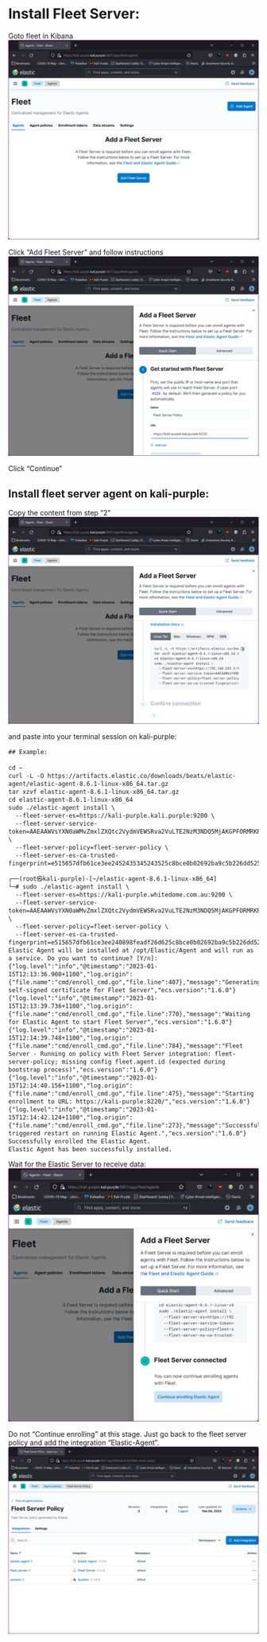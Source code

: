 Install Fleet Server:
=====================
Goto fleet in Kibana
![image](uploads/65d2c529c762cd6adda29efa0c5993d2/image.png)  


Click “Add Fleet Server” and follow instructions
![image](uploads/86d823c46694883d32af3f1952b9b340/image.png)  

Click “Continue” 

Install fleet server agent on kali-purple:
----------------------------------------------------

Copy the content from step “2”
![image](uploads/d8b9f79a223318cb1c0bd5239d59d83a/image.png)  

and paste into your terminal session on kali-purple:


~~~~~~~~~~~~~~~~~~~~~~~~~~~~~~~~~
## Example:

cd ~
curl -L -O https://artifacts.elastic.co/downloads/beats/elastic-agent/elastic-agent-8.6.1-linux-x86_64.tar.gz
tar xzvf elastic-agent-8.6.1-linux-x86_64.tar.gz
cd elastic-agent-8.6.1-linux-x86_64
sudo ./elastic-agent install \
  --fleet-server-es=https://kali-purple.kali.purple:9200 \
  --fleet-server-service-token=AAEAAWVsYXN0aWMvZmxlZXQtc2VydmVEWSRva2VuLTE2NzM3NDQ5MjAKGPFORMRKRIHpRY3EwWk9DRWY2M3pLZw \
  --fleet-server-policy=fleet-server-policy \
  --fleet-server-es-ca-trusted-fingerprint=e515657dfb61ce3ee2452435345243525c8bce0b02692ba9c5b226dd525ca6d
~~~~~~~~~~~~~~~~~~~~~~~~~~~~~~~~~



~~~~~~~~~~~~~~~~~~~~~~~~~~~~~~~~~
┌──(root㉿kali-purple)-[~/elastic-agent-8.6.1-linux-x86_64]
└─# sudo ./elastic-agent install \
  --fleet-server-es=https://kali-purple.whitedome.com.au:9200 \
  --fleet-server-service-token=AAEAAWVsYXN0aWMvZmxlZXQtc2VydmVEWSRva2VuLTE2NzM3NDQ5MjAKGPFORMRKRIHpRY3EwWk9DRWY2M3pLZw \
  --fleet-server-policy=fleet-server-policy \
  --fleet-server-es-ca-trusted-fingerprint=e515657dfb61ce3ee240898feadf26d625c8bce0b02692ba9c5b226dd525ca6d
Elastic Agent will be installed at /opt/Elastic/Agent and will run as a service. Do you want to continue? [Y/n]:
{"log.level":"info","@timestamp":"2023-01-15T12:13:36.900+1100","log.origin":{"file.name":"cmd/enroll_cmd.go","file.line":407},"message":"Generating self-signed certificate for Fleet Server","ecs.version":"1.6.0"}
{"log.level":"info","@timestamp":"2023-01-15T12:13:39.736+1100","log.origin":{"file.name":"cmd/enroll_cmd.go","file.line":770},"message":"Waiting for Elastic Agent to start Fleet Server","ecs.version":"1.6.0"}
{"log.level":"info","@timestamp":"2023-01-15T12:14:39.748+1100","log.origin":{"file.name":"cmd/enroll_cmd.go","file.line":784},"message":"Fleet Server - Running on policy with Fleet Server integration: fleet-server-policy; missing config fleet.agent.id (expected during bootstrap process)","ecs.version":"1.6.0"}
{"log.level":"info","@timestamp":"2023-01-15T12:14:40.156+1100","log.origin":{"file.name":"cmd/enroll_cmd.go","file.line":475},"message":"Starting enrollment to URL: https://kali-purple:8220/","ecs.version":"1.6.0"}
{"log.level":"info","@timestamp":"2023-01-15T12:14:42.124+1100","log.origin":{"file.name":"cmd/enroll_cmd.go","file.line":273},"message":"Successfully triggered restart on running Elastic Agent.","ecs.version":"1.6.0"}
Successfully enrolled the Elastic Agent.
Elastic Agent has been successfully installed.

~~~~~~~~~~~~~~~~~~~~~~~~~~~~~~~~~


Wait for the Elastic Server to receive data:
![image](uploads/c99e96185b3b7cf78cef46b8758da2fa/image.png)  


Do not “Continue enrolling” at this stage. Just go back to the fleet server policy and add the integration “Elastic-Agent”.
![image](uploads/a5b910e8e46c0058d0dcdcbe83ecb0aa/image.png)  
